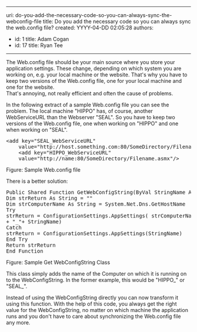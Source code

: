 

---
uri: do-you-add-the-necessary-code-so-you-can-always-sync-the-webconfig-file
title: Do you add the necessary code so you can always sync the web.config file?
created: YYYY-04-DD 02:05:28
authors:
  - id: 1
    title: Adam Cogan
  - id: 17
    title: Ryan Tee
---




<span class='intro'> The Web.config file should be your main source where you store your application settings. These change, depending on which system you are working on, e.g. your local machine or the website. That's why you have to keep two versions of the Web.config file, one for your local machine and one for the website. <br>
That's annoying, not really efficient and often the cause of problems. 
 </span>


  <p>In the following extract of a sample Web.config file you can see the problem. The local machine &quot;HIPPO&quot; has, of course, another WebServiceURL than the Webserver &quot;SEAL&quot;. So you have to keep two versions of the Web.config file, one when working on &quot;HIPPO&quot; and one when working on &quot;SEAL&quot;. </p>
<pre class="brush&#58;c-sharp">&lt;add key=&quot;SEAL_WebServiceURL&quot;
    value=&quot;http&#58;//host.something.com&#58;80/SomeDirectory/Filename.asmx&quot;/&gt; 
    &lt;add key=&quot;HIPPO_WebServiceURL&quot;
    value=&quot;http&#58;//name&#58;80/SomeDirectory/Filename.asmx&quot;/&gt;</pre>
<span class="ms-rteCustom-FigureGood">Figure&#58; Sample Web.config file</span>
<p>There is a better solution&#58; </p>
<pre class="brush&#58;c-sharp">Public Shared Function GetWebConfigString(ByVal StringName As String) As String
Dim strReturn As String = &quot;&quot;
Dim strComputerName As String = System.Net.Dns.GetHostName
Try
strReturn = ConfigurationSettings.AppSettings( strComputerName.ToUpper _
+ &quot;_&quot;+ StringName)
Catch
strReturn = ConfigurationSettings.AppSettings(StringName)
End Try
Return strReturn
End Function</pre>
<span class="ms-rteCustom-FigureGood">Figure&#58; Sample Get WebConfigString Class</span>
<p>This class simply adds the name of the Computer on which it is running on to the WebConfigString. In the former example, this would be &quot;HIPPO_&quot; or &quot;SEAL_&quot;.</p>
<p>Instead of using the WebConfigString directly you can now transform it using this function. With the help of this code, you always get the right value for the WebConfigString, no matter on which machine the application runs and you don't have to care about synchronizing the Web.config file any more.</p>




